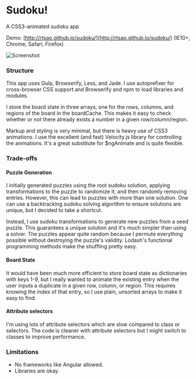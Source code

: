 Sudoku!
=======

A CSS3-animated sudoku app

Demo: [http://rtsao.github.io/sudoku/](http://rtsao.github.io/sudoku/) (IE10+, Chrome, Safari, Firefox)



![Screenshot](http://ryantsao.me/img/sudoku.png)

### Structure
This app uses Gulp, Browserify, Less, and Jade. I use autoprefixer for cross-browser CSS support and Browserify and npm to load libraries and modules.

I store the board state in three arrays, one for the rows, columns, and regions of the board in the boardCache. This makes it easy to check whether or not there already exists a number in a given row/column/region.

Markup and styling is very minimal, but there is heavy use of CSS3 animations. I use the excellent (and fast) Velocity.js library for controlling the animations. It's a great substitute for $ngAnimate and is quite flexible.

### Trade-offs
#### Puzzle Generation
I initially generated puzzles using the root sudoku solution, applying transformations to the puzzle to randomize it, and then randomly removing entries. However, this can lead to puzzles with more than one solution. One can use a backtracking sudoku solving algorithm to ensure solutions are unique, but I decided to take a shortcut.

Instead, I use sudoku transformations to generate new puzzles from a seed puzzle. This guarantees a unique solution and it's much simpler than using a solver. The puzzles appear quite random because I permute everything possible without destroying the puzzle's validity. Lodash's functional programming methods make the shuffling pretty easy.

#### Board State
It would have been much more efficient to store board state as dictionaries with keys 1-9, but I really wanted to animate the existing entry when the user inputs a duplicate in a given row, column, or region. This requires knowing the index of that entry, so I use plain, unsorted arrays to make it easy to find.

#### Attribute selectors
I'm using lots of attribute selectors which are slow compared to class or selectors. The code is cleaner with attribute selectors but I might switch to classes to improve performance. 

### Limitations

- No frameworks like Angular allowed.
- Libraries are okay.
